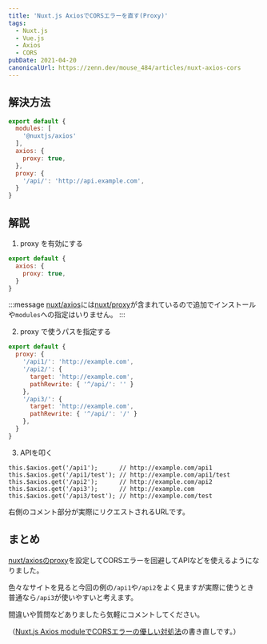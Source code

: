```yaml
---
title: 'Nuxt.js AxiosでCORSエラーを直す(Proxy)'
tags:
  - Nuxt.js
  - Vue.js
  - Axios
  - CORS
pubDate: 2021-04-20
canonicalUrl: https://zenn.dev/mouse_484/articles/nuxt-axios-cors
---
```


## 解決方法

```js:nuxt.config.js
export default {
  modules: [
    '@nuxtjs/axios'
  ],
  axios: {
    proxy: true,
  },
  proxy: {
    '/api/': 'http://api.example.com',
  }
}
```

## 解説

1. proxy を有効にする

```js
export default {
  axios: {
    proxy: true,
  }
}
```

:::message
[nuxt/axios](https://axios.nuxtjs.org/)には[nuxt/proxy](https://github.com/nuxt-community/proxy-module)が含まれているので追加でインストールや`modules`への指定はいりません。
:::

2. proxy で使うパスを指定する

```js
export default {
  proxy: {
    '/api1/': 'http://example.com',
    '/api2/': {
      target: 'http://example.com',
      pathRewrite: { '^/api/': '' }
    },
    '/api3/': {
      target: 'http://example.com',
      pathRewrite: { '^/api/': '/' }
    },
  }
}
```

3. APIを叩く

```js:.vue
this.$axios.get('/api1');      // http://example.com/api1
this.$axios.get('/api1/test'); // http://example.com/api1/test
this.$axios.get('/api2');      // http://example.com/api2
this.$axios.get('/api3');      // http://example.com
this.$axios.get('/api3/test'); // http://example.com/test
```

右側のコメント部分が実際にリクエストされるURLです。

## まとめ

[nuxt/axiosのproxy](https://axios.nuxtjs.org/options/#proxy)を設定してCORSエラーを回避してAPIなどを使えるようになりました。

色々なサイトを見ると今回の例の`/api1`や`/api2`をよく見ますが実際に使うとき普通なら`/api3`が使いやすいと考えます。

間違いや質問などありましたら気軽にコメントしてください。

（[Nuxt.js Axios moduleでCORSエラーの優しい対処法](https://qiita.com/mouse_484/items/71f77aef3dfe5216a71b)の書き直しです。）
